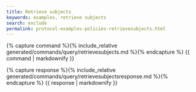```yaml
---
title: Retrieve subjects
keywords: examples, retrieve subjects
search: exclude
permalink: protocol-examples-policies-retrievesubjects.html
---
```


{% capture command %}{% include_relative generated/commands/query/retrievesubjects.md %}{% endcapture %}
{{ command | markdownify }}

{% capture response %}{% include_relative generated/commands/query/retrievesubjectsresponse.md %}{% endcapture %}
{{ response | markdownify }}

